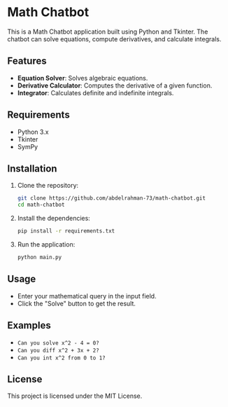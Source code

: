 # Math Chatbot

This is a Math Chatbot application built using Python and Tkinter. The chatbot can solve equations, compute derivatives, and calculate integrals.

## Features
- **Equation Solver**: Solves algebraic equations.
- **Derivative Calculator**: Computes the derivative of a given function.
- **Integrator**: Calculates definite and indefinite integrals.

## Requirements
- Python 3.x
- Tkinter
- SymPy

## Installation
1. Clone the repository:
    ```sh
    git clone https://github.com/abdelrahman-73/math-chatbot.git
    cd math-chatbot
    ```

2. Install the dependencies:
    ```sh
    pip install -r requirements.txt
    ```

3. Run the application:
    ```sh
    python main.py
    ```

## Usage
- Enter your mathematical query in the input field.
- Click the "Solve" button to get the result.

## Examples
- `Can you solve x^2 - 4 = 0?`
- `Can you diff x^2 + 3x + 2?`
- `Can you int x^2 from 0 to 1?`

## License
This project is licensed under the MIT License.
